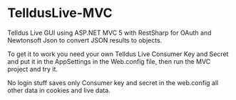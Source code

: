 TelldusLive-MVC
===============

Telldus Live GUI using ASP.NET MVC 5 with RestSharp for OAuth and Newtonsoft Json to convert JSON results to objects.

To get it to work you need your own Telldus Live Consumer Key and Secret and put it in the AppSettings in the Web.config file, then run the MVC project and try it.

No login stuff saves only Consumer key and secret in the web.config all other data in cookies and live data.
